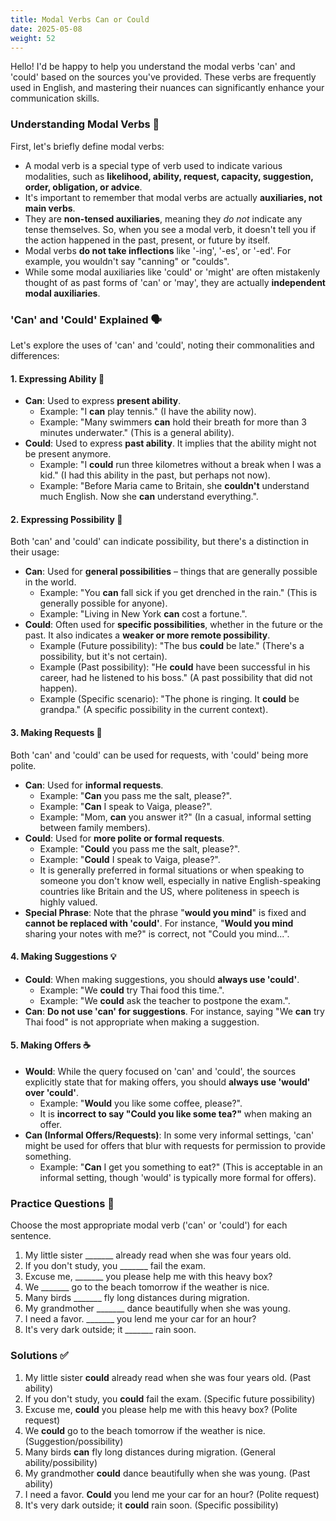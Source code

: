 ```yaml
---
title: Modal Verbs Can or Could
date: 2025-05-08
weight: 52
---
```


Hello! I'd be happy to help you understand the modal verbs 'can' and 'could' based on the sources you've provided. These verbs are frequently used in English, and mastering their nuances can significantly enhance your communication skills.

### Understanding Modal Verbs 🧠

First, let's briefly define modal verbs:
*   A modal verb is a special type of verb used to indicate various modalities, such as **likelihood, ability, request, capacity, suggestion, order, obligation, or advice**.
*   It's important to remember that modal verbs are actually **auxiliaries, not main verbs**.
*   They are **non-tensed auxiliaries**, meaning they *do not* indicate any tense themselves. So, when you see a modal verb, it doesn't tell you if the action happened in the past, present, or future by itself.
*   Modal verbs **do not take inflections** like '-ing', '-es', or '-ed'. For example, you wouldn't say "canning" or "coulds".
*   While some modal auxiliaries like 'could' or 'might' are often mistakenly thought of as past forms of 'can' or 'may', they are actually **independent modal auxiliaries**.

### 'Can' and 'Could' Explained 🗣️

Let's explore the uses of 'can' and 'could', noting their commonalities and differences:

#### 1. Expressing Ability 💪
*   **Can**: Used to express **present ability**.
    *   Example: "I **can** play tennis." (I have the ability now).
    *   Example: "Many swimmers **can** hold their breath for more than 3 minutes underwater." (This is a general ability).
*   **Could**: Used to express **past ability**. It implies that the ability might not be present anymore.
    *   Example: "I **could** run three kilometres without a break when I was a kid." (I had this ability in the past, but perhaps not now).
    *   Example: "Before Maria came to Britain, she **couldn't** understand much English. Now she **can** understand everything.".

#### 2. Expressing Possibility 🎲
Both 'can' and 'could' can indicate possibility, but there's a distinction in their usage:
*   **Can**: Used for **general possibilities** – things that are generally possible in the world.
    *   Example: "You **can** fall sick if you get drenched in the rain." (This is generally possible for anyone).
    *   Example: "Living in New York **can** cost a fortune.".
*   **Could**: Often used for **specific possibilities**, whether in the future or the past. It also indicates a **weaker or more remote possibility**.
    *   Example (Future possibility): "The bus **could** be late." (There's a possibility, but it's not certain).
    *   Example (Past possibility): "He **could** have been successful in his career, had he listened to his boss." (A past possibility that did not happen).
    *   Example (Specific scenario): "The phone is ringing. It **could** be grandpa." (A specific possibility in the current context).

#### 3. Making Requests 🙏
Both 'can' and 'could' can be used for requests, with 'could' being more polite.
*   **Can**: Used for **informal requests**.
    *   Example: "**Can** you pass me the salt, please?".
    *   Example: "**Can** I speak to Vaiga, please?".
    *   Example: "Mom, **can** you answer it?" (In a casual, informal setting between family members).
*   **Could**: Used for **more polite or formal requests**.
    *   Example: "**Could** you pass me the salt, please?".
    *   Example: "**Could** I speak to Vaiga, please?".
    *   It is generally preferred in formal situations or when speaking to someone you don't know well, especially in native English-speaking countries like Britain and the US, where politeness in speech is highly valued.
*   **Special Phrase**: Note that the phrase "**would you mind**" is fixed and **cannot be replaced with 'could'**. For instance, "**Would you mind** sharing your notes with me?" is correct, not "Could you mind...".

#### 4. Making Suggestions 💡
*   **Could**: When making suggestions, you should **always use 'could'**.
    *   Example: "We **could** try Thai food this time.".
    *   Example: "We **could** ask the teacher to postpone the exam.".
*   **Can**: **Do not use 'can' for suggestions**. For instance, saying "We **can** try Thai food" is not appropriate when making a suggestion.

#### 5. Making Offers ☕
*   **Would**: While the query focused on 'can' and 'could', the sources explicitly state that for making offers, you should **always use 'would' over 'could'**.
    *   Example: "**Would** you like some coffee, please?".
    *   It is **incorrect to say "Could you like some tea?"** when making an offer.
*   **Can (Informal Offers/Requests)**: In some very informal settings, 'can' might be used for offers that blur with requests for permission to provide something.
    *   Example: "**Can** I get you something to eat?" (This is acceptable in an informal setting, though 'would' is typically more formal for offers).

### Practice Questions 📝
Choose the most appropriate modal verb ('can' or 'could') for each sentence.

1.  My little sister _______ already read when she was four years old.
2.  If you don't study, you _______ fail the exam.
3.  Excuse me, _______ you please help me with this heavy box?
4.  We _______ go to the beach tomorrow if the weather is nice.
5.  Many birds _______ fly long distances during migration.
6.  My grandmother _______ dance beautifully when she was young.
7.  I need a favor. _______ you lend me your car for an hour?
8.  It's very dark outside; it _______ rain soon.

### Solutions ✅

1.  My little sister **could** already read when she was four years old. (Past ability)
2.  If you don't study, you **could** fail the exam. (Specific future possibility)
3.  Excuse me, **could** you please help me with this heavy box? (Polite request)
4.  We **could** go to the beach tomorrow if the weather is nice. (Suggestion/possibility)
5.  Many birds **can** fly long distances during migration. (General ability/possibility)
6.  My grandmother **could** dance beautifully when she was young. (Past ability)
7.  I need a favor. **Could** you lend me your car for an hour? (Polite request)
8.  It's very dark outside; it **could** rain soon. (Specific possibility)